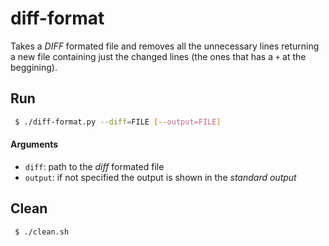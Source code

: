 # diff-format

Takes a _DIFF_ formated file and removes all the unnecessary lines returning a new file containing just the changed lines (the ones that has a `+` at the beggining).

## Run

```bash
 $ ./diff-format.py --diff=FILE [--output=FILE]
```

#### Arguments
- `diff`: path to the _diff_ formated file
- `output`: if not specified the output is shown in the _standard output_

## Clean

```bash
 $ ./clean.sh
```


